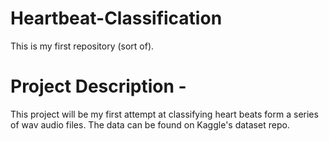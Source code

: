# Heartbeat-Classification
This is my first repository (sort of). 

# Project Description - 
This project will be my first attempt at classifying heart beats form a series of wav audio files. The data can be found on Kaggle's dataset repo. 
